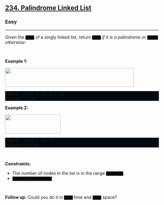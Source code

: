 <h2><a href="https://leetcode.com/problems/palindrome-linked-list/">234. Palindrome Linked List</a></h2><h3>Easy</h3><hr><div><p>Given the <code style="background: rgb(0, 9, 15) !important;">head</code> of a singly linked list, return <code style="background: rgb(0, 9, 15) !important;">true</code><em> if it is a </em><span data-keyword="palindrome-sequence"><em>palindrome</em></span><em> or </em><code style="background: rgb(0, 9, 15) !important;">false</code><em> otherwise</em>.</p>

<p>&nbsp;</p>
<p><strong class="example">Example 1:</strong></p>
<img alt="" src="https://assets.leetcode.com/uploads/2021/03/03/pal1linked-list.jpg" style="width: 422px; height: 62px;">
<pre style="background: rgb(0, 9, 15) !important;"><strong>Input:</strong> head = [1,2,2,1]
<strong>Output:</strong> true
</pre>

<p><strong class="example">Example 2:</strong></p>
<img alt="" src="https://assets.leetcode.com/uploads/2021/03/03/pal2linked-list.jpg" style="width: 182px; height: 62px;">
<pre style="background: rgb(0, 9, 15) !important;"><strong>Input:</strong> head = [1,2]
<strong>Output:</strong> false
</pre>

<p>&nbsp;</p>
<p><strong>Constraints:</strong></p>

<ul>
	<li>The number of nodes in the list is in the range <code style="background: rgb(0, 9, 15) !important;">[1, 10<sup>5</sup>]</code>.</li>
	<li><code style="background: rgb(0, 9, 15) !important;">0 &lt;= Node.val &lt;= 9</code></li>
</ul>

<p>&nbsp;</p>
<strong>Follow up:</strong> Could you do it in <code style="background: rgb(0, 9, 15) !important;">O(n)</code> time and <code style="background: rgb(0, 9, 15) !important;">O(1)</code> space?</div>